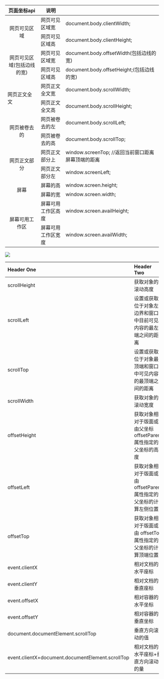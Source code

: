 <table cellspacing="0" cellpadding="5">
  <thead> 
      <th align="center">页面坐标api</th>
      <th align="center">说明</th>
      <th></th>
  </thead>
  <tbody> 
    <tr border="1">
      <td rowspan="2" align="center">网页可见区域</td>
      <td>网页可见区域宽</td>
      <td>document.body.clientWidth;</td>
    </tr>
    <tr border="1">
      <td>网页可见区域高</td>
      <td>document.body.clientHeight;</td>
    </tr>
    <tr border="1">
      <td rowspan="2" align="center">网页可见区域(包括边线的宽)</td>
      <td>网页可见区域宽</td>
      <td>document.body.offsetWidth(包括边线的宽)</td>
    </tr>
    <tr border="1">
      <td>网页可见区域高</td>
      <td>document.body.offsetHeight;(包括边线的宽)</td>
    </tr>
    <tr border="1">
      <td rowspan="2">网页正文全文</td>
      <td>网页正文全文宽</td>
      <td>document.body.scrollWidth;</td>
    </tr>
    <tr>
      <td>网页正文全文高</td>
      <td>document.body.scrollHeight;</td>
    </tr>
    <tr border="1">
      <td rowspan="2" align="center">网页被卷去的</td>
      <td>网页被卷去的左</td>
      <td>document.body.scrollLeft;</td>
    </tr>
    <tr>
      <td>网页被卷去的高</td>
      <td>document.body.scrollTop;</td>
    </tr>
    <tr border="1">
      <td rowspan="2" align="center">网页正文部分</td>
      <td>网页正文部分上</td>
      <td>window.screenTop; //返回当前窗口距离屏幕顶端的距离</td>
    </tr>
    <tr>
      <td>网页正文部分左</td>
      <td>window.screenLeft;</td>
    </tr>
    <tr>
      <td rowspan="2" align="center">屏幕</td>
      <td>屏幕的高</td>
      <td>window.screen.height;</td>
    </tr>
    <tr>
      <td>屏幕的宽</td>
      <td>window.screen.width;</td>
    </tr>
    <tr border="1">
      <td rowspan="2" align="center">屏幕可用工作区</td>
      <td>屏幕可用工作区高度</td>
      <td>window.screen.availHeight;</td>
    </tr>
    <tr>
      <td>屏幕可用工作区宽度</td>
      <td>window.screen.availWidth;</td>
    </tr>
  </tbody>
</table>

![](https://i.imgur.com/Kd3r5pp.png)

| Header One     | Header Two     |
| :------------- | :------------- |
|scrollHeight|获取对象的滚动高度|
|scrollLeft|设置或获取位于对象左边界和窗口中目前可见内容的最左端之间的距离|
|scrollTop|设置或获取位于对象最顶端和窗口中可见内容的最顶端之间的距离|
|scrollWidth|获取对象的滚动宽度|
|offsetHeight|获取对象相对于版面或由父坐标 offsetParent 属性指定的父坐标的高度|
|offsetLeft|获取对象相对于版面或由 offsetParent 属性指定的父坐标的计算左侧位置|
|offsetTop|获取对象相对于版面或由 offsetTop 属性指定的父坐标的计算顶端位置|
|event.clientX|相对文档的水平座标|
|event.clientY|相对文档的垂直座标|
|event.offsetX|相对容器的水平坐标|
|event.offsetY|相对容器的垂直坐标|
|document.documentElement.scrollTop|垂直方向滚动的值|
|event.clientX+document.documentElement.scrollTop|相对文档的水平座标+垂直方向滚动的量|
